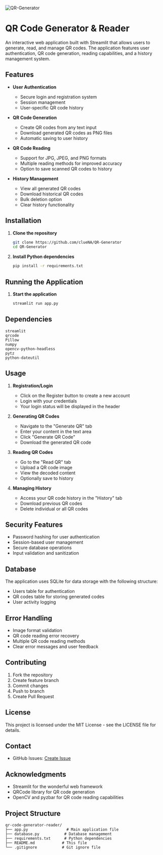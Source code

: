 ![QR-Generator](https://socialify.git.ci/clueNA/QR-Generator/image?font=Source+Code+Pro&language=1&name=1&owner=1&pattern=Transparent&stargazers=1&theme=Dark)

# QR Code Generator & Reader

An interactive web application built with Streamlit that allows users to generate, read, and manage QR codes. The application features user authentication, QR code generation, reading capabilities, and a history management system.

## Features

- **User Authentication**
  - Secure login and registration system
  - Session management
  - User-specific QR code history

- **QR Code Generation**
  - Create QR codes from any text input
  - Download generated QR codes as PNG files
  - Automatic saving to user history

- **QR Code Reading**
  - Support for JPG, JPEG, and PNG formats
  - Multiple reading methods for improved accuracy
  - Option to save scanned QR codes to history

- **History Management**
  - View all generated QR codes
  - Download historical QR codes
  - Bulk deletion option
  - Clear history functionality

## Installation

1. **Clone the repository**
   ```bash
   git clone https://github.com/clueNA/QR-Generator
   cd QR-Generator
   ```

2. **Install Python dependencies**
   ```bash
   pip install -r requirements.txt
   ```


## Running the Application

1. **Start the application**
   ```bash
   streamlit run app.py
   ```


## Dependencies

```text
streamlit
qrcode
Pillow
numpy
opencv-python-headless
pytz
python-dateutil
```

## Usage

1. **Registration/Login**
   - Click on the Register button to create a new account
   - Login with your credentials
   - Your login status will be displayed in the header

2. **Generating QR Codes**
   - Navigate to the "Generate QR" tab
   - Enter your content in the text area
   - Click "Generate QR Code"
   - Download the generated QR code

3. **Reading QR Codes**
   - Go to the "Read QR" tab
   - Upload a QR code image
   - View the decoded content
   - Optionally save to history

4. **Managing History**
   - Access your QR code history in the "History" tab
   - Download previous QR codes
   - Delete individual or all QR codes

## Security Features

- Password hashing for user authentication
- Session-based user management
- Secure database operations
- Input validation and sanitization

## Database

The application uses SQLite for data storage with the following structure:
- Users table for authentication
- QR codes table for storing generated codes
- User activity logging

## Error Handling

- Image format validation
- QR code reading error recovery
- Multiple QR code reading methods
- Clear error messages and user feedback

## Contributing

1. Fork the repository
2. Create feature branch
3. Commit changes
4. Push to branch
5. Create Pull Request

## License

This project is licensed under the MIT License - see the LICENSE file for details.

## Contact

- GitHub Issues: [Create Issue](https://github.com/clueNA/QR-Generator/issues)

## Acknowledgments

- Streamlit for the wonderful web framework
- QRCode library for QR code generation
- OpenCV and pyzbar for QR code reading capabilities


## Project Structure

```
qr-code-generator-reader/
├── app.py                 # Main application file
├── database.py           # Database management
├── requirements.txt      # Python dependencies
├── README.md            # This file
└── .gitignore           # Git ignore file
```
